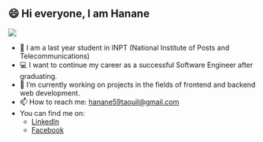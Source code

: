 
## 😄 Hi everyone, I am Hanane 
![](https://res.cloudinary.com/practicaldev/image/fetch/s--O0u1bNHs--/c_limit%2Cf_auto%2Cfl_progressive%2Cq_66%2Cw_880/https://miro.medium.com/max/1400/0%2APXf5ge7QCN9Ga_CL.gif)

- 🏫 I am a last year student in INPT (National Institute of Posts and Telecommunications)  
- 💻 I want to continue my career as a successful Software Engineer after graduating.
- 🔭 I’m currently working on projects in the fields of frontend and backend web development.
- 📫 How to reach me: 
hanane59taouil@gmail.com
- You can find me on:
  - [LinkedIn](https://www.linkedin.com/in/hanane-t-811b6717a/)  
  - [Facebook](https://www.facebook.com/profile.php?id=100070548649543)
